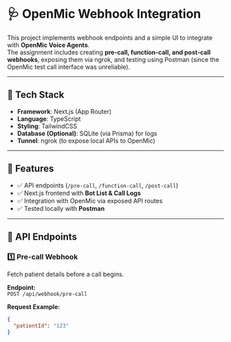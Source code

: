 # 🩺 OpenMic Webhook Integration 


This project implements webhook endpoints and a simple UI to integrate with **OpenMic Voice Agents**.  
The assignment includes creating **pre-call, function-call, and post-call webhooks**, exposing them via ngrok, and testing using Postman (since the OpenMic test call interface was unreliable).  

---

## 🚀 Tech Stack
- **Framework**: Next.js (App Router)
- **Language**: TypeScript
- **Styling**: TailwindCSS
- **Database (Optional)**: SQLite (via Prisma) for logs
- **Tunnel**: ngrok (to expose local APIs to OpenMic)

---

## 📌 Features
- ✅ API endpoints (`/pre-call`, `/function-call`, `/post-call`)  
- ✅ Next.js frontend with **Bot List & Call Logs**  
- ✅ Integration with OpenMic via exposed API routes  
- ✅ Tested locally with **Postman**  

---

## 🔗 API Endpoints

### 1️⃣ Pre-call Webhook
Fetch patient details before a call begins.

**Endpoint:**  
`POST /api/webhook/pre-call`

**Request Example:**
```json
{
  "patientId": "123"
}
